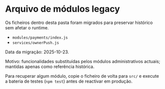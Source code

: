 # Arquivo de módulos legacy

Os ficheiros dentro desta pasta foram migrados para preservar histórico sem afetar o runtime.

- `modules/payments/index.js`
- `services/ownerPush.js`

Data da migração: 2025-10-23.

Motivo: funcionalidades substituídas pelos módulos administrativos actuais; mantidas apenas como referência histórica.

Para recuperar algum módulo, copie o ficheiro de volta para `src/` e execute a bateria de testes (`npm test`) antes de reactivar em produção.

